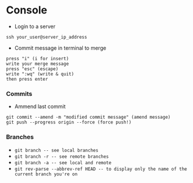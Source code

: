 # Console #

- Login to a server

```ssh your_user@server_ip_address```

- Commit message in terminal to merge

```
press "i" (i for insert)
write your merge message
press "esc" (escape)
write ":wq" (write & quit)
then press enter
```

### Commits

- Ammend last commit 

```
git commit --amend -m "modified commit message" (amend message)
git push --progress origin --force (force push!)
```

### Branches

- ```git branch -- see local branches ```
- ```git branch -r -- see remote branches```
- ```git branch -a -- see local and remote```
- ```git rev-parse --abbrev-ref HEAD -- to display only the name of the current branch you're on ```
